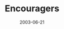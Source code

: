 ---
layout: message
category: message
series: "Supermodels"
title: "Encouragers"
date: 2003-06-21
message_id: 218
---